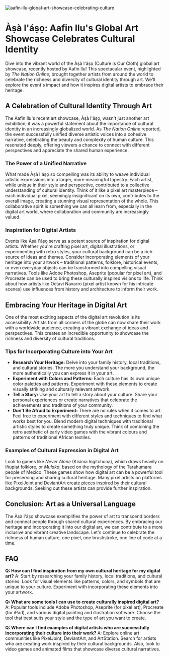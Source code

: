 ![aafin-ilu-global-art-showcase-celebrating-culture](https://images.pexels.com/photos/7911758/pexels-photo-7911758.jpeg?auto=compress&cs=tinysrgb&fit=crop&h=627&w=1200)

# Àṣà l'áṣọ: Aafin Ilu's Global Art Showcase Celebrates Cultural Identity

Dive into the vibrant world of the Àṣà l'áṣọ (Culture is Our Cloth) global art showcase, recently hosted by Aafin Ilu! This spectacular event, highlighted by *The Nation Online*, brought together artists from around the world to celebrate the richness and diversity of cultural identity through art. We'll explore the event's impact and how it inspires digital artists to embrace their heritage.

## A Celebration of Cultural Identity Through Art

The Aafin Ilu's recent art showcase, Àṣà l'áṣọ, wasn't just another art exhibition; it was a powerful statement about the importance of cultural identity in an increasingly globalized world. As *The Nation Online* reported, the event successfully unified diverse artistic voices into a cohesive narrative, celebrating the beauty and complexity of human culture. This resonated deeply, offering viewers a chance to connect with different perspectives and appreciate the shared human experience.

### The Power of a Unified Narrative

What made Àṣà l'áṣọ so compelling was its ability to weave individual artistic expressions into a larger, more meaningful tapestry. Each artist, while unique in their style and perspective, contributed to a collective understanding of cultural identity. Think of it like a pixel art masterpiece – each individual pixel, seemingly insignificant on its own, contributes to the overall image, creating a stunning visual representation of the whole. This collaborative spirit is something we can all learn from, especially in the digital art world, where collaboration and community are increasingly valued.

### Inspiration for Digital Artists

Events like Àṣà l'áṣọ serve as a potent source of inspiration for digital artists. Whether you're crafting pixel art, digital illustrations, or experimenting with retro styles, your cultural background can be a rich source of ideas and themes. Consider incorporating elements of your heritage into your artwork – traditional patterns, folklore, historical events, or even everyday objects can be transformed into compelling visual narratives. Tools like Adobe Photoshop, Aseprite (popular for pixel art), and Procreate can be used to bring these culturally inspired visions to life. Think about how artists like Octavi Navarro (pixel artist known for his intricate scenes) use influences from history and architecture to inform their work.

## Embracing Your Heritage in Digital Art

One of the most exciting aspects of the digital art revolution is its accessibility. Artists from all corners of the globe can now share their work with a worldwide audience, creating a vibrant exchange of ideas and perspectives. This creates an incredible opportunity to showcase the richness and diversity of cultural traditions. 

### Tips for Incorporating Culture into Your Art

*   **Research Your Heritage:** Delve into your family history, local traditions, and cultural stories. The more you understand your background, the more authentically you can express it in your art.
*   **Experiment with Colors and Patterns:** Each culture has its own unique color palettes and patterns. Experiment with these elements to create visually striking and culturally relevant artwork.
*   **Tell a Story:** Use your art to tell a story about your culture. Share your personal experiences or create narratives that celebrate the achievements and traditions of your community.
*   **Don't Be Afraid to Experiment:** There are no rules when it comes to art. Feel free to experiment with different styles and techniques to find what works best for you. Blend modern digital techniques with traditional artistic styles to create something truly unique. Think of combining the retro aesthetic of early video games with the vibrant colours and patterns of traditional African textiles.

### Examples of Cultural Expression in Digital Art

Look to games like *Never Alone* (Kisima Ingitchuna), which draws heavily on Iñupiat folklore, or *Mulaka*, based on the mythology of the Tarahumara people of Mexico. These games show how digital art can be a powerful tool for preserving and sharing cultural heritage. Many pixel artists on platforms like PixelJoint and DeviantArt create pieces inspired by their cultural backgrounds. Seeking out these artists can provide further inspiration.

## Conclusion: Art as a Universal Language

The Àṣà l'áṣọ showcase exemplifies the power of art to transcend borders and connect people through shared cultural experiences. By embracing our heritage and incorporating it into our digital art, we can contribute to a more inclusive and vibrant creative landscape. Let's continue to celebrate the richness of human culture, one pixel, one brushstroke, one line of code at a time.

## FAQ

**Q: How can I find inspiration from my own cultural heritage for my digital art?**
A: Start by researching your family history, local traditions, and cultural stories. Look for visual elements like patterns, colors, and symbols that are unique to your culture. Experiment with incorporating these elements into your artwork.

**Q: What are some tools I can use to create culturally inspired digital art?**
A: Popular tools include Adobe Photoshop, Aseprite (for pixel art), Procreate (for iPad), and various digital painting and illustration software. Choose the tool that best suits your style and the type of art you want to create.

**Q: Where can I find examples of digital artists who are successfully incorporating their culture into their work?**
A: Explore online art communities like PixelJoint, DeviantArt, and ArtStation. Search for artists who are creating work inspired by their cultural backgrounds. Also, look to video games and animated films that showcase diverse cultural narratives.
